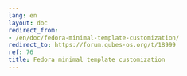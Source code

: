 ```yaml
---
lang: en
layout: doc
redirect_from:
- /en/doc/fedora-minimal-template-customization/
redirect_to: https://forum.qubes-os.org/t/18999
ref: 76
title: Fedora minimal template customization
---
```

